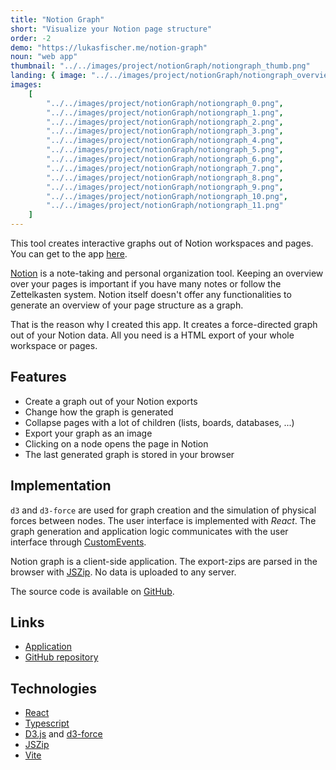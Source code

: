 ```yaml
---
title: "Notion Graph"
short: "Visualize your Notion page structure"
order: -2
demo: "https://lukasfischer.me/notion-graph"
noun: "web app"
thumbnail: "../../images/project/notionGraph/notiongraph_thumb.png"
landing: { image: "../../images/project/notionGraph/notiongraph_overview.png" }
images:
    [
        "../../images/project/notionGraph/notiongraph_0.png",
        "../../images/project/notionGraph/notiongraph_1.png",
        "../../images/project/notionGraph/notiongraph_2.png",
        "../../images/project/notionGraph/notiongraph_3.png",
        "../../images/project/notionGraph/notiongraph_4.png",
        "../../images/project/notionGraph/notiongraph_5.png",
        "../../images/project/notionGraph/notiongraph_6.png",
        "../../images/project/notionGraph/notiongraph_7.png",
        "../../images/project/notionGraph/notiongraph_8.png",
        "../../images/project/notionGraph/notiongraph_9.png",
        "../../images/project/notionGraph/notiongraph_10.png",
        "../../images/project/notionGraph/notiongraph_11.png"
    ]
---
```


This tool creates interactive graphs out of Notion workspaces and pages. You can get to the app [here](https://lukasfischer.me/notion-graph).

[Notion](https://notion.so) is a note-taking and personal organization tool. Keeping an overview over your pages is important if you have many notes or follow the Zettelkasten system. Notion itself doesn't offer any functionalities to generate an overview of your page structure as a graph.

That is the reason why I created this app. It creates a force-directed graph out of your Notion data. All you need is a HTML export of your whole workspace or pages.

## Features

-   Create a graph out of your Notion exports
-   Change how the graph is generated
-   Collapse pages with a lot of children (lists, boards, databases, ...)
-   Export your graph as an image
-   Clicking on a node opens the page in Notion
-   The last generated graph is stored in your browser

## Implementation

`d3` and `d3-force` are used for graph creation and the simulation of physical forces between nodes. The user interface is implemented with _React_. The graph generation and application logic communicates with the user interface through [CustomEvents](https://developer.mozilla.org/en-US/docs/Web/API/CustomEvent).

Notion graph is a client-side application. The export-zips are parsed in the browser with [JSZip](https://github.com/Stuk/jszip). No data is uploaded to any server.

The source code is available on [GitHub](https://github.com/fischi1/notion-graph).

<bs-row>
 
<bs-col>

## Links

-   [Application](https://lukasfischer.me/notion-graph)
-   [GitHub repository](https://github.com/fischi1/notion-graph)

</bs-col>

<bs-col>

## Technologies

-   [React](https://reactjs.org/)
-   [Typescript](https://www.typescriptlang.org/)
-   [D3.js](https://d3js.org/) and [d3-force](https://github.com/d3/d3-force)
-   [JSZip](https://github.com/Stuk/jszip)
-   [Vite](https://vitejs.dev/)

</bs-col>

</bs-row>

